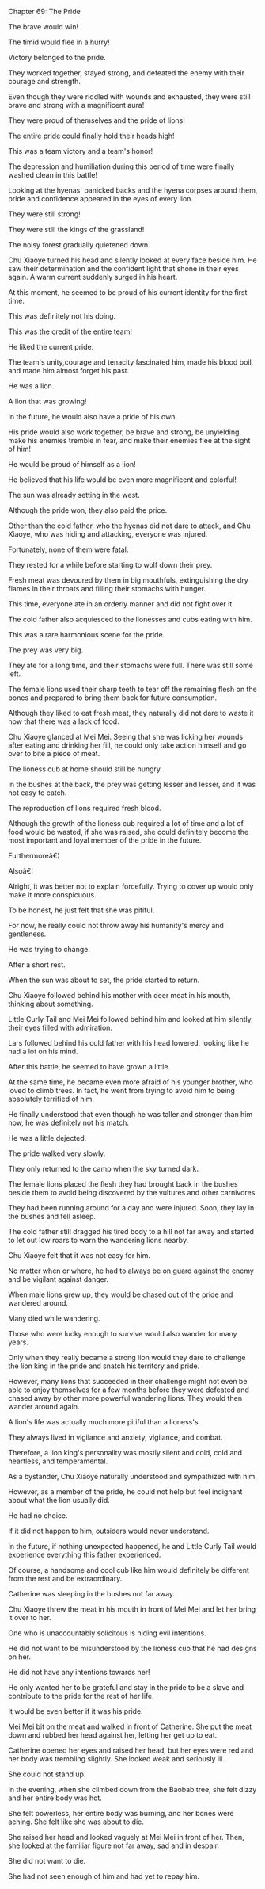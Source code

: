 Chapter 69: The Pride

The brave would win\!

The timid would flee in a hurry\!

Victory belonged to the pride.

They worked together, stayed strong, and defeated the enemy with their courage and strength.

Even though they were riddled with wounds and exhausted, they were still brave and strong with a magnificent aura\!

They were proud of themselves and the pride of lions\!

The entire pride could finally hold their heads high\!

This was a team victory and a team's honor\!

The depression and humiliation during this period of time were finally washed clean in this battle\!

Looking at the hyenas' panicked backs and the hyena corpses around them, pride and confidence appeared in the eyes of every lion.

They were still strong\!

They were still the kings of the grassland\!

The noisy forest gradually quietened down.

Chu Xiaoye turned his head and silently looked at every face beside him. He saw their determination and the confident light that shone in their eyes again. A warm current suddenly surged in his heart.

At this moment, he seemed to be proud of his current identity for the first time.

This was definitely not his doing.

This was the credit of the entire team\!

He liked the current pride.

The team's unity,courage and tenacity fascinated him, made his blood boil, and made him almost forget his past.

He was a lion.

A lion that was growing\!

In the future, he would also have a pride of his own.

His pride would also work together, be brave and strong, be unyielding, make his enemies tremble in fear, and make their enemies flee at the sight of him\!

He would be proud of himself as a lion\!

He believed that his life would be even more magnificent and colorful\!

The sun was already setting in the west.

Although the pride won, they also paid the price.

Other than the cold father, who the hyenas did not dare to attack, and Chu Xiaoye, who was hiding and attacking, everyone was injured.

Fortunately, none of them were fatal.

They rested for a while before starting to wolf down their prey.

Fresh meat was devoured by them in big mouthfuls, extinguishing the dry flames in their throats and filling their stomachs with hunger.

This time, everyone ate in an orderly manner and did not fight over it.

The cold father also acquiesced to the lionesses and cubs eating with him.

This was a rare harmonious scene for the pride.

The prey was very big.

They ate for a long time, and their stomachs were full. There was still some left.

The female lions used their sharp teeth to tear off the remaining flesh on the bones and prepared to bring them back for future consumption.

Although they liked to eat fresh meat, they naturally did not dare to waste it now that there was a lack of food.

Chu Xiaoye glanced at Mei Mei. Seeing that she was licking her wounds after eating and drinking her fill, he could only take action himself and go over to bite a piece of meat.

The lioness cub at home should still be hungry.

In the bushes at the back, the prey was getting lesser and lesser, and it was not easy to catch.

The reproduction of lions required fresh blood.

Although the growth of the lioness cub required a lot of time and a lot of food would be wasted, if she was raised, she could definitely become the most important and loyal member of the pride in the future.

Furthermoreâ€¦

Alsoâ€¦

Alright, it was better not to explain forcefully. Trying to cover up would only make it more conspicuous.

To be honest, he just felt that she was pitiful.

For now, he really could not throw away his humanity's mercy and gentleness.

He was trying to change.

After a short rest.

When the sun was about to set, the pride started to return.

Chu Xiaoye followed behind his mother with deer meat in his mouth, thinking about something.

Little Curly Tail and Mei Mei followed behind him and looked at him silently, their eyes filled with admiration.

Lars followed behind his cold father with his head lowered, looking like he had a lot on his mind.

After this battle, he seemed to have grown a little.

At the same time, he became even more afraid of his younger brother, who loved to climb trees. In fact, he went from trying to avoid him to being absolutely terrified of him.

He finally understood that even though he was taller and stronger than him now, he was definitely not his match.

He was a little dejected.

The pride walked very slowly.

They only returned to the camp when the sky turned dark.

The female lions placed the flesh they had brought back in the bushes beside them to avoid being discovered by the vultures and other carnivores.

They had been running around for a day and were injured. Soon, they lay in the bushes and fell asleep.

The cold father still dragged his tired body to a hill not far away and started to let out low roars to warn the wandering lions nearby.

Chu Xiaoye felt that it was not easy for him.

No matter when or where, he had to always be on guard against the enemy and be vigilant against danger.

When male lions grew up, they would be chased out of the pride and wandered around.

Many died while wandering.

Those who were lucky enough to survive would also wander for many years.

Only when they really became a strong lion would they dare to challenge the lion king in the pride and snatch his territory and pride.

However, many lions that succeeded in their challenge might not even be able to enjoy themselves for a few months before they were defeated and chased away by other more powerful wandering lions. They would then wander around again.

A lion's life was actually much more pitiful than a lioness's.

They always lived in vigilance and anxiety, vigilance, and combat.

Therefore, a lion king's personality was mostly silent and cold, cold and heartless, and temperamental.

As a bystander, Chu Xiaoye naturally understood and sympathized with him.

However, as a member of the pride, he could not help but feel indignant about what the lion usually did.

He had no choice.

If it did not happen to him, outsiders would never understand.

In the future, if nothing unexpected happened, he and Little Curly Tail would experience everything this father experienced.

Of course, a handsome and cool cub like him would definitely be different from the rest and be extraordinary.

Catherine was sleeping in the bushes not far away.

Chu Xiaoye threw the meat in his mouth in front of Mei Mei and let her bring it over to her.

One who is unaccountably solicitous is hiding evil intentions.

He did not want to be misunderstood by the lioness cub that he had designs on her.

He did not have any intentions towards her\!

He only wanted her to be grateful and stay in the pride to be a slave and contribute to the pride for the rest of her life.

It would be even better if it was his pride.

Mei Mei bit on the meat and walked in front of Catherine. She put the meat down and rubbed her head against her, letting her get up to eat.

Catherine opened her eyes and raised her head, but her eyes were red and her body was trembling slightly. She looked weak and seriously ill.

She could not stand up.

In the evening, when she climbed down from the Baobab tree, she felt dizzy and her entire body was hot.

She felt powerless, her entire body was burning, and her bones were aching. She felt like she was about to die.

She raised her head and looked vaguely at Mei Mei in front of her. Then, she looked at the familiar figure not far away, sad and in despair.

She did not want to die.

She had not seen enough of him and had yet to repay him.